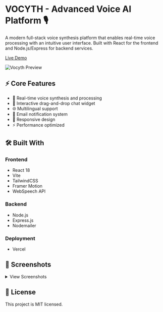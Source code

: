 # VOCYTH - Advanced Voice AI Platform 🎙️

A modern full-stack voice synthesis platform that enables real-time voice processing with an intuitive user interface. Built with React for the frontend and Node.js/Express for backend services.

[Live Demo](https://vocyth.vercel.app)

![Vocyth Preview](screenshot.png)

## ⚡ Core Features

- 🎯 Real-time voice synthesis and processing
- 💬 Interactive drag-and-drop chat widget
- 🌐 Multilingual support
- 📧 Email notification system
- 📱 Responsive design
- ⚡ Performance optimized

## 🛠️ Built With

### Frontend
- React 18
- Vite
- TailwindCSS
- Framer Motion
- WebSpeech API

### Backend
- Node.js
- Express.js
- Nodemailer

### Deployment
- Vercel

## 📸 Screenshots

<details>
<summary>View Screenshots</summary>

![Feature 1](feature1.png)
![Feature 2](feature2.png)

</details>

## 📄 License

This project is MIT licensed.

